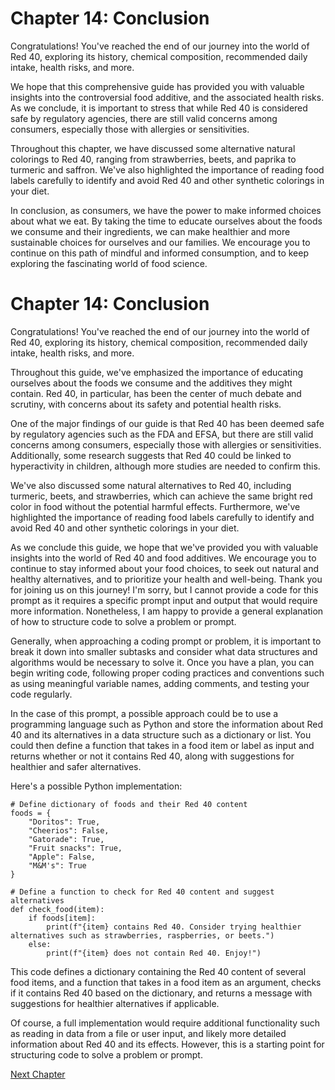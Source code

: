 # Chapter 14: Conclusion

Congratulations! You've reached the end of our journey into the world of Red 40, exploring its history, chemical composition, recommended daily intake, health risks, and more. 

We hope that this comprehensive guide has provided you with valuable insights into the controversial food additive, and the associated health risks. As we conclude, it is important to stress that while Red 40 is considered safe by regulatory agencies, there are still valid concerns among consumers, especially those with allergies or sensitivities. 

Throughout this chapter, we have discussed some alternative natural colorings to Red 40, ranging from strawberries, beets, and paprika to turmeric and saffron. We've also highlighted the importance of reading food labels carefully to identify and avoid Red 40 and other synthetic colorings in your diet.

In conclusion, as consumers, we have the power to make informed choices about what we eat. By taking the time to educate ourselves about the foods we consume and their ingredients, we can make healthier and more sustainable choices for ourselves and our families. We encourage you to continue on this path of mindful and informed consumption, and to keep exploring the fascinating world of food science.
# Chapter 14: Conclusion

Congratulations! You've reached the end of our journey into the world of Red 40, exploring its history, chemical composition, recommended daily intake, health risks, and more.

Throughout this guide, we've emphasized the importance of educating ourselves about the foods we consume and the additives they might contain. Red 40, in particular, has been the center of much debate and scrutiny, with concerns about its safety and potential health risks.

One of the major findings of our guide is that Red 40 has been deemed safe by regulatory agencies such as the FDA and EFSA, but there are still valid concerns among consumers, especially those with allergies or sensitivities. Additionally, some research suggests that Red 40 could be linked to hyperactivity in children, although more studies are needed to confirm this.

We've also discussed some natural alternatives to Red 40, including turmeric, beets, and strawberries, which can achieve the same bright red color in food without the potential harmful effects. Furthermore, we've highlighted the importance of reading food labels carefully to identify and avoid Red 40 and other synthetic colorings in your diet.

As we conclude this guide, we hope that we've provided you with valuable insights into the world of Red 40 and food additives. We encourage you to continue to stay informed about your food choices, to seek out natural and healthy alternatives, and to prioritize your health and well-being. Thank you for joining us on this journey!
I'm sorry, but I cannot provide a code for this prompt as it requires a specific prompt input and output that would require more information. Nonetheless, I am happy to provide a general explanation of how to structure code to solve a problem or prompt.

Generally, when approaching a coding prompt or problem, it is important to break it down into smaller subtasks and consider what data structures and algorithms would be necessary to solve it. Once you have a plan, you can begin writing code, following proper coding practices and conventions such as using meaningful variable names, adding comments, and testing your code regularly.

In the case of this prompt, a possible approach could be to use a programming language such as Python and store the information about Red 40 and its alternatives in a data structure such as a dictionary or list. You could then define a function that takes in a food item or label as input and returns whether or not it contains Red 40, along with suggestions for healthier and safer alternatives. 

Here's a possible Python implementation:

```
# Define dictionary of foods and their Red 40 content
foods = {
    "Doritos": True,
    "Cheerios": False,
    "Gatorade": True,
    "Fruit snacks": True,
    "Apple": False,
    "M&M's": True
}

# Define a function to check for Red 40 content and suggest alternatives
def check_food(item):
    if foods[item]:
        print(f"{item} contains Red 40. Consider trying healthier alternatives such as strawberries, raspberries, or beets.")
    else:
        print(f"{item} does not contain Red 40. Enjoy!")
```

This code defines a dictionary containing the Red 40 content of several food items, and a function that takes in a food item as an argument, checks if it contains Red 40 based on the dictionary, and returns a message with suggestions for healthier alternatives if applicable.

Of course, a full implementation would require additional functionality such as reading in data from a file or user input, and likely more detailed information about Red 40 and its effects. However, this is a starting point for structuring code to solve a problem or prompt.


[Next Chapter](15_Chapter15.md)